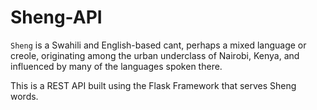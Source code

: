 # Sheng-API

`Sheng` is a Swahili and English-based cant, perhaps a mixed language or creole,
originating among the urban underclass of Nairobi, Kenya, and influenced by many of the languages spoken there.

This is a REST API built using the Flask Framework that serves Sheng words.
